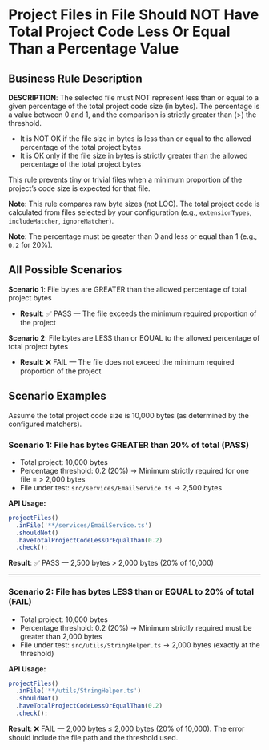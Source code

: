 # Project Files in File Should NOT Have Total Project Code Less Or Equal Than a Percentage Value

## Business Rule Description

**DESCRIPTION**: The selected file must NOT represent less than or equal to a given percentage of the total project code size (in bytes). The percentage is a value between 0 and 1, and the comparison is strictly greater than (>) the threshold.

- It is NOT OK if the file size in bytes is less than or equal to the allowed percentage of the total project bytes
- It is OK only if the file size in bytes is strictly greater than the allowed percentage of the total project bytes

This rule prevents tiny or trivial files when a minimum proportion of the project’s code size is expected for that file.

**Note**: This rule compares raw byte sizes (not LOC). The total project code is calculated from files selected by your configuration (e.g., `extensionTypes`, `includeMatcher`, `ignoreMatcher`).

**Note**: The percentage must be greater than 0 and less or equal than 1 (e.g., `0.2` for 20%).

## All Possible Scenarios

**Scenario 1**: File bytes are GREATER than the allowed percentage of total project bytes

- **Result**: ✅ PASS — The file exceeds the minimum required proportion of the project

**Scenario 2**: File bytes are LESS than or EQUAL to the allowed percentage of total project bytes

- **Result**: ❌ FAIL — The file does not exceed the minimum required proportion of the project

## Scenario Examples

Assume the total project code size is 10,000 bytes (as determined by the configured matchers).

### Scenario 1: File has bytes GREATER than 20% of total (PASS)

- Total project: 10,000 bytes
- Percentage threshold: 0.2 (20%) → Minimum strictly required for one file = > 2,000 bytes
- File under test: `src/services/EmailService.ts` → 2,500 bytes

**API Usage:**

```typescript
projectFiles()
  .inFile('**/services/EmailService.ts')
  .shouldNot()
  .haveTotalProjectCodeLessOrEqualThan(0.2)
  .check();
```

**Result**: ✅ PASS — 2,500 bytes > 2,000 bytes (20% of 10,000)

---

### Scenario 2: File has bytes LESS than or EQUAL to 20% of total (FAIL)

- Total project: 10,000 bytes
- Percentage threshold: 0.2 (20%) → Minimum strictly required must be greater than 2,000 bytes
- File under test: `src/utils/StringHelper.ts` → 2,000 bytes (exactly at the threshold)

**API Usage:**

```typescript
projectFiles()
  .inFile('**/utils/StringHelper.ts')
  .shouldNot()
  .haveTotalProjectCodeLessOrEqualThan(0.2)
  .check();
```

**Result**: ❌ FAIL — 2,000 bytes ≤ 2,000 bytes (20% of 10,000). The error should include the file path and the threshold used.

